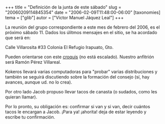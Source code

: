 +++
title = "Definición de la junta de este sábado"
slug = "20060209114845354"
date = "2006-02-09T11:48:00-06:00"
[taxonomies]
tema = ["glib"]
autor = ["Víctor Manuel Jáquez Leal"]
+++

La reunión del grupo correspondiente a este mes de febrero del 2006, es
el próximo sábado 11. Dados los úlitmos mensajes en el sitio, se ha
acordado que será en:

Calle Villarosita #33
Colonia El Refugio
Irapuato, Gto.

Pueden orientarse con este
[croquis](http://wiki.glib.org.mx/index.php/Calendario_de_Juntas_GLIB_2006#Direcci.C3.B3n_por_si_deciden_que_sea_en_Irapuato)
(no está escalado). Nuestro anfitrión será Ramón Pérez Villareal.

Kokeros llevará varias computadoras para "probar" varias distribuciones
y también se seguirá discutiendo sobre la formación del consejo (sí, hay
avances, aunque ud. no lo crea).

Por otro lado Jacob propuso llevar tacos de canasta (o sudados, como les
quieran llamar).

Por lo pronto, su obligación es: confirmar si van y si van, decir
cuántos tacos le encargan a Jacob. ¡Para ya! ¡ahorita! deja de estar
leyendo y escribe tu confirmación.

